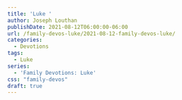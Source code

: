 ```yaml
---
title: 'Luke '
author: Joseph Louthan
publishDate: 2021-08-12T06:00:00-06:00
url: /family-devos-luke/2021-08-12-family-devos-luke/
categories:
  - Devotions
tags:
  - Luke
series:
  - 'Family Devotions: Luke'
css: "family-devos"
draft: true
---
```

